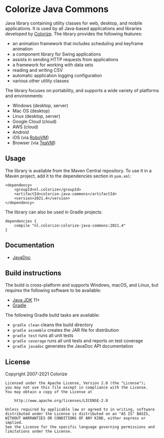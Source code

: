 Colorize Java Commons
=====================

Java library containing utility classes for web, desktop, and mobile applications. It is used by 
all Java-based applications and libraries developed by [Colorize](http://www.colorize.nl/en/). 
The library provides the following features:

- an animation framework that includes scheduling and keyframe animation
- a component library for Swing applications
- assists in sending HTTP requests from applications
- a framework for working with data sets
- reading and writing CSV
- automatic application logging configuration
- various other utility classes

The library focuses on portability, and supports a wide variety of platforms and environments:

- Windows (desktop, server)
- Mac OS (desktop)
- Linux (desktop, server)
- Google Cloud (cloud)
- AWS (cloud)
- Android
- iOS (via [RoboVM](http://robovm.mobidevelop.com))
- Browser (via [TeaVM](http://teavm.org))

Usage
-----

The library is available from the Maven Central repository. To use it in a Maven project, add it 
to the dependencies section in `pom.xml`:

    <dependency>
        <groupId>nl.colorize</groupId>
        <artifactId>colorize-java-commons</artifactId>
        <version>2021.4</version>
    </dependency>  
    
The library can also be used in Gradle projects:

    dependencies {
        compile "nl.colorize:colorize-java-commons:2021.4"
    }
    
Documentation
-------------

- [JavaDoc](http://api.clrz.nl/colorize-java-commons/)

Build instructions
------------------

The build is cross-platform and supports Windows, macOS, and Linux, but requires the following 
software to be available:

- [Java JDK](http://java.oracle.com) 11+
- [Gradle](http://gradle.org)

The following Gradle build tasks are available:

- `gradle clean` cleans the build directory
- `gradle assemble` creates the JAR file for distribution
- `gradle test` runs all unit tests
- `gradle coverage` runs all unit tests and reports on test coverage
- `gradle javadoc` generates the JavaDoc API documentation

License
-------

Copyright 2007-2021 Colorize

    Licensed under the Apache License, Version 2.0 (the "License");
    you may not use this file except in compliance with the License.
    You may obtain a copy of the License at

        http://www.apache.org/licenses/LICENSE-2.0

    Unless required by applicable law or agreed to in writing, software
    distributed under the License is distributed on an "AS IS" BASIS,
    WITHOUT WARRANTIES OR CONDITIONS OF ANY KIND, either express or implied.
    See the License for the specific language governing permissions and
    limitations under the License.
